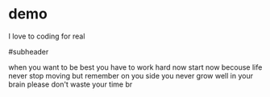 # demo


I love to coding for real


#subheader

when you want to be best you have to work hard 
now start now becouse life never stop moving but remember 
on you side you never grow well in your brain please don't waste your time br